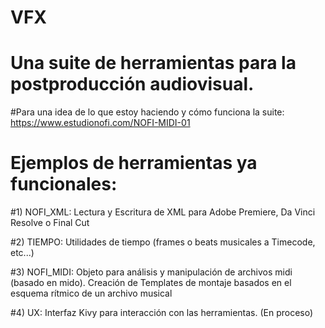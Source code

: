 # VFX
# Una suite de herramientas para la postproducción audiovisual.

#Para una idea de lo que estoy haciendo y cómo funciona la suite: https://www.estudionofi.com/NOFI-MIDI-01

# Ejemplos de herramientas ya funcionales: 

#1) NOFI_XML: Lectura y Escritura de XML para Adobe Premiere, Da Vinci Resolve o Final Cut

#2) TIEMPO: Utilidades de tiempo (frames o beats musicales a Timecode, etc...)

#3) NOFI_MIDI: Objeto para análisis y manipulación de archivos midi (basado en mido). Creación de Templates de montaje basados en el esquema rítmico de un archivo musical

#4) UX: Interfaz Kivy para interacción con las herramientas. (En proceso)
